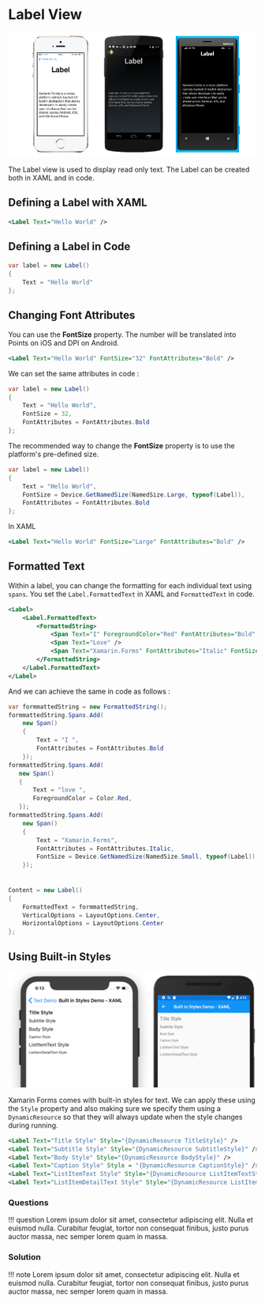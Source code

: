 # Label View

![Xamarin Forms](../images/views/label.png)

The Label view is used to display read only text. The Label can be created both in XAML and in code.

## Defining a Label with XAML

```xml
<Label Text="Hello World" />
```

## Defining a Label in Code

```csharp
var label = new Label()
{
    Text = "Hello World"
};
```

## Changing Font Attributes

You can use the **FontSize** property. The number will be translated into Points on iOS and DPI on Android.

```xml
<Label Text="Hello World" FontSize="32" FontAttributes="Bold" />
```

We can set the same attributes in code :

```csharp
var label = new Label()
{
    Text = "Hello World",
    FontSize = 32,
    FontAttributes = FontAttributes.Bold
};
```

The recommended way to change the **FontSize** property is to use the platform's pre-defined size.

```csharp
var label = new Label()
{
    Text = "Hello World",
    FontSize = Device.GetNamedSize(NamedSize.Large, typeof(Label)),
    FontAttributes = FontAttributes.Bold
};
```

In XAML

```xml
<Label Text="Hello World" FontSize="Large" FontAttributes="Bold" />
```

## Formatted Text
Within a label, you can change the formatting for each individual text using `spans`. You set the `Label.FormattedText` in XAML and `FormattedText` in code.

```xml
<Label>
    <Label.FormattedText>
        <FormattedString>
            <Span Text="I" ForegroundColor="Red" FontAttributes="Bold" />
            <Span Text="Love" />
            <Span Text="Xamarin.Forms" FontAttributes="Italic" FontSize="Small" />
        </FormattedString>
    </Label.FormattedText>
</Label>
```

And we can achieve the same in code as follows :

```csharp
var formmattedString = new FormattedString();
formmattedString.Spans.Add(
    new Span()
    {
        Text = "I ",
        FontAttributes = FontAttributes.Bold
    });
formmattedString.Spans.Add(
   new Span()
   {
       Text = "love ",
       ForegroundColor = Color.Red,
   });
formmattedString.Spans.Add(
    new Span()
    {
        Text = "Xamarin.Forms",
        FontAttributes = FontAttributes.Italic,
        FontSize = Device.GetNamedSize(NamedSize.Small, typeof(Label))
    });


Content = new Label()
{
    FormattedText = formmattedString, 
    VerticalOptions = LayoutOptions.Center, 
    HorizontalOptions = LayoutOptions.Center
};
```

## Using Built-in Styles

![Built-in Text Styles](../images/views/label-built-in-styles.png)

Xamarin Forms comes with built-in styles for text. We can apply these using the `Style` property and also making sure we specify them using a `DynamicResource` so that they will always update when the style changes during running.

```xml
<Label Text="Title Style" Style="{DynamicResource TitleStyle}" />
<Label Text="Subtitle Style" Style="{DynamicResource SubtitleStyle}" />
<Label Text="Body Style" Style="{DynamicResource BodyStyle}" />
<Label Text="Caption Style" Style = "{DynamicResource CaptionStyle}" />
<Label Text="ListItemText Style" Style="{DynamicResource ListItemTextStyle}" />
<Label Text="ListItemDetailText Style" Style="{DynamicResource ListItemDetailTextStyle}" />
```

### Questions

!!! question
    Lorem ipsum dolor sit amet, consectetur adipiscing elit. Nulla et euismod
    nulla. Curabitur feugiat, tortor non consequat finibus, justo purus auctor
    massa, nec semper lorem quam in massa.

### Solution

!!! note
    Lorem ipsum dolor sit amet, consectetur adipiscing elit. Nulla et euismod
    nulla. Curabitur feugiat, tortor non consequat finibus, justo purus auctor
    massa, nec semper lorem quam in massa.    

